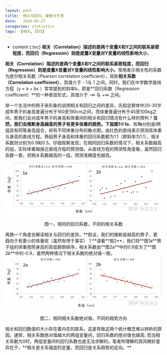 ```yaml
---
layout: post
title:  相关与回归，傻傻分不清
date:   2020-05-27
categories: statistics
tags:  [相关, 回归]
---
```

* content
{:toc}
**相关（Correlation）描述的是两个变量X和Y之间的联系紧密程度，而回归（Regression）则是度量X变量对Y变量的线性影响大小**。











**相关（Correlation）描述的是两个变量X和Y之间的联系紧密程度，而回归（Regression）则是度量X变量对Y变量的线性影响大小**。常用表示相关性的系数为皮尔相关系数（Pearson correlation coefficient），简称**相关系数（Correlation coefficient）**，其值介于 - 1与 1 之间。同时，我们在中学数学直线方程（y = a + bx ）常常提到的斜率b，即是**回归系数（Regression coefficient）**的一种表现形式，其值介于 -∞ 与 +∞ 之间。



举一个生活中的例子来形象的说明相关和回归之间的差异。先假定群体中20-30岁成年男子的身高普遍分布于160至190cm之间，而体重普遍分布于45至100kg之间，那我们会对成年男子的身高和体重间的相关和回归情况有什么样的预判？**当然，我们会推断身高越高的男子有更多体重的趋势。**下面**图1**中**1a**、和**1b**分别是l两组具有同等身高组合，却有不同体重分布的散点图，由红色的直线表示预测其体重与身高的直线方程。两组男子身高和体重的回归系数都为1.1（即斜率为1.1），相关系数则分别为0.9和0.5。仔细观察发现，在相同回归系数的情况下，相关系数越高的组，实际体重越接近直线方程的预测值。从直线方程的预测性角度看，虽然回归系数一直，但相关系数越高的一组，预测准确度也越高。

<center><img src="https://raw.githubusercontent.com/HG1227/image/master/img_tuchuang/20200527085323.jpg"></center>
<center><p>图一，相同的回归系数，不同的相关系数</p></center>
再换一个角度去解读相关与回归的差异。**假设，我们的推断是越高的男子，更趋向于有更小的体重呢（虽然有悖于事实）？**请看**图2**，我们将**图1a**男子组的体重按照身高的高低颠倒排序，相关系数由**图2a**中的0.9变为了**图2b**中的-0.9，虽然两种情况下相关系数的绝对值一致。

<center><img src="https://raw.githubusercontent.com/HG1227/image/master/img_tuchuang/20200527085414.jpg"></center>
<center><p>图二，相同相关系数绝对值，不同的趋势方向</p></center>
相关和回归数值的大小存在着内在的联系，这是导致这两个统计概念难以辨析的原因。通常，相关系数绝对值越大的两组变量间，回归系数的绝对值也越高; 而当相关系数为0时，两组变量间的回归系数也是无法求解的。笔者所理解的其间微妙差异在于，**相关是关系强度的定量，而回归是关系趋势的定向。**



